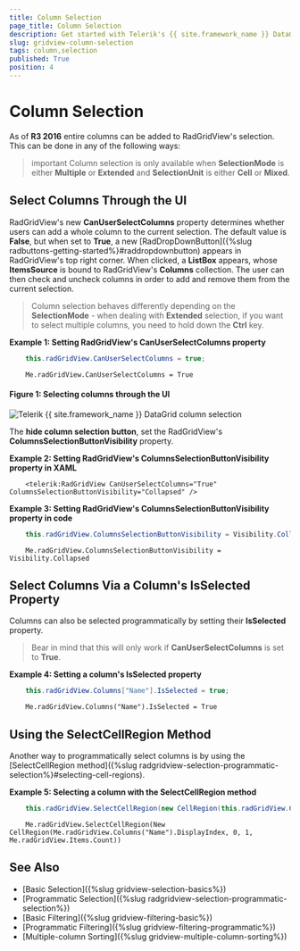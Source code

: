 ```yaml
---
title: Column Selection
page_title: Column Selection
description: Get started with Telerik's {{ site.framework_name }} DataGrid and learn about the three approaches to adding entire columns to the grid's selection.
slug: gridview-column-selection
tags: column,selection
published: True
position: 4
---
```


# Column Selection

As of **R3 2016** entire columns can be added to RadGridView's selection. This can be done in any of the following ways:

>important Column selection is only available when **SelectionMode** is either **Multiple** or **Extended** and **SelectionUnit** is either **Cell** or **Mixed**.

## Select Columns Through the UI

RadGridView's new **CanUserSelectColumns** property determines whether users can add a whole column to the current selection. The default value is **False**, but when set to **True**, a new [RadDropDownButton]({%slug radbuttons-getting-started%}#raddropdownbutton) appears in RadGridView's  top right corner. When clicked, a **ListBox** appears, whose **ItemsSource** is bound to RadGridView's **Columns** collection. The user can then check and uncheck columns in order to add and remove them from the current selection. 

>Column selection behaves differently depending on the **SelectionMode** - when dealing with **Extended** selection, if you want to select multiple columns, you need to hold down the **Ctrl** key.

__Example 1: Setting RadGridView's CanUserSelectColumns property__  
```C#
	this.radGridView.CanUserSelectColumns = true;
```
```VB.NET
	Me.radGridView.CanUserSelectColumns = True
```

#### __Figure 1: Selecting columns through the UI__  
![Telerik {{ site.framework_name }} DataGrid column selection](images/gridview-columnselection.png)

The __hide column selection button__, set the RadGridView's **ColumnsSelectionButtonVisibility** property.

__Example 2: Setting RadGridView's ColumnsSelectionButtonVisibility property in XAML__  
```XAML
	<telerik:RadGridView CanUserSelectColumns="True" ColumnsSelectionButtonVisibility="Collapsed" />
```

__Example 3: Setting RadGridView's ColumnsSelectionButtonVisibility property in code__  
```C#
	this.radGridView.ColumnsSelectionButtonVisibility = Visibility.Collapsed;
```
```VB.NET
	Me.radGridView.ColumnsSelectionButtonVisibility = Visibility.Collapsed
```

## Select Columns Via a Column's IsSelected Property

Columns can also be selected programmatically by setting their **IsSelected** property.

>Bear in mind that this will only work if **CanUserSelectColumns** is set to **True**. 

__Example 4: Setting a column's IsSelected property__  
```C#
	this.radGridView.Columns["Name"].IsSelected = true;
```
```VB.NET
	Me.radGridView.Columns("Name").IsSelected = True
```

## Using the SelectCellRegion Method

Another way to programmatically select columns is by using the [SelectCellRegion method]({%slug radgridview-selection-programmatic-selection%}#selecting-cell-regions).

__Example 5: Selecting a column with the SelectCellRegion method__  
```C#
	this.radGridView.SelectCellRegion(new CellRegion(this.radGridView.Columns["Name"].DisplayIndex, 0, 1, this.radGridView.Items.Count));
```
```VB.NET
	Me.radGridView.SelectCellRegion(New CellRegion(Me.radGridView.Columns("Name").DisplayIndex, 0, 1, Me.radGridView.Items.Count))
```

## See Also  
 * [Basic Selection]({%slug gridview-selection-basics%})
 * [Programmatic Selection]({%slug radgridview-selection-programmatic-selection%})
 * [Basic Filtering]({%slug gridview-filtering-basic%})
 * [Programmatic Filtering]({%slug gridview-filtering-programmatic%})
 * [Multiple-column Sorting]({%slug gridview-multiple-column-sorting%})
